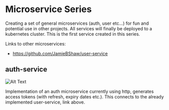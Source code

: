 # Microservice Series
Creating a set of general microservices (auth, user etc...) for fun and potential use in other projects.
All services will finally be deployed to a kubernetes cluster. This is the first service created in this series.

Links to other microservices:
- https://github.com/JamieBShaw/user-service

## auth-service
![Alt Text](/gif.output.gif)


Implementation of an auth microservice currently using http, generates access tokens (with refresh, expiry dates etc.).
This connects to the already implemented user-service, link above.
